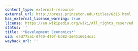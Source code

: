```yaml
---
content_type: external-resource
external_url: http://press.princeton.edu/titles/6315.html
has_external_license_warning: true
license: https://en.wikipedia.org/wiki/All_rights_reserved
status: ''
title: '*Development Economics*'
uid: ead775a1-0f40-4f0f-bd82-2e4516014cac
wayback_url: ''
---
```

